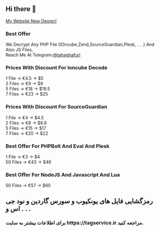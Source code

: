## Hi there 👋
[My Website New Design!](https://tahaghafuri.ir/)
### Best Offer
We Decrypt Any PHP File (IOncube,Zend,SourceGuardian,Plesk, . . .) And Also JS Files,<br>
Reach Me At Telegram:[@tahaghafuri](https://t.me/tahaghafuri/)<br>
### Prices With Discount For Ioncube Decode
1 File -> €4.5 -> $5<br>
2 Files -> €9 -> $9<br>
5 Files -> €18 -> $19.5<br>
7 Files -> €23 -> $25<br>
<!--b>Until the completion of the development of the online decoder site, we do not accept large files.</b-->
### Prices With Discount For SourceGuardian
1 File -> €4 -> $4.5<br>
2 Files -> €8 -> $8.8<br>
5 Files -> €15 -> $17<br>
7 Files -> €20 -> $22<br>
### Best Offer For PHPBolt And Eval And Plesk
1 File -> €3 -> $4<br>
50 Files -> €43 -> $46<br>
### Best Offer For NodeJS And Javascript And Lua
50 Files -> €57 -> $60
<!--### Best Offer For Cracks Order
For Each Software Crack-> €142 -> $150-->
## رمزگشایی فایل های یونکیوب و سورس گاردین و نود جی اس و . . . 
<h3>برای اطلاعات بیشتر به سایت https://tagservice.ir مراجعه کنید.</h3>
